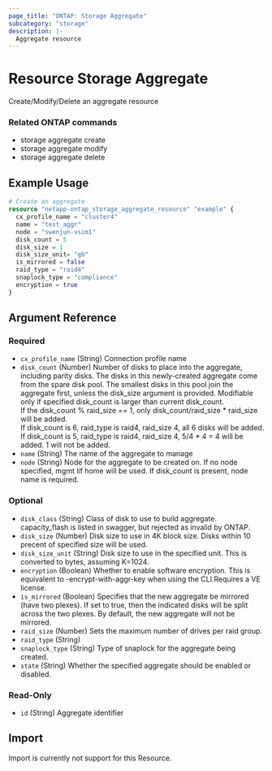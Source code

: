 ```yaml
---
page_title: "ONTAP: Storage Aggregate"
subcategory: "storage"
description: |-
  Aggregate resource
---
```


# Resource Storage Aggregate

Create/Modify/Delete an aggregate resource

### Related ONTAP commands
* storage aggregate create
* storage aggregate modify
* storage aggregate delete

## Example Usage

```terraform
# Create an aggregate
resource "netapp-ontap_storage_aggregate_resource" "example" {
  cx_profile_name = "cluster4"
  name = "test_aggr"
  node = "swenjun-vsim1"
  disk_count = 5
  disk_size = 1
  disk_size_unit= "gb"
  is_mirrored = false
  raid_type = "raid4"
  snaplock_type = "compliance"
  encryption = true
}
```

<!-- schema generated by tfplugindocs -->
## Argument Reference

### Required

- `cx_profile_name` (String) Connection profile name
- `disk_count` (Number) Number of disks to place into the aggregate, including parity disks.
				The disks in this newly-created aggregate come from the spare disk pool.
				The smallest disks in this pool join the aggregate first, unless the disk_size argument is provided.
				Modifiable only if specified disk_count is larger than current disk_count.<br>
				If the disk_count % raid_size == 1, only disk_count/raid_size * raid_size will be added.<br>
				If disk_count is 6, raid_type is raid4, raid_size 4, all 6 disks will be added.<br>
				If disk_count is 5, raid_type is raid4, raid_size 4, 5/4 * 4 = 4 will be added. 1 will not be added.
- `name` (String) The name of the aggregate to manage
- `node` (String) Node for the aggregate to be created on. If no node specified, mgmt lif home will be used. If disk_count is present, node name is required.

### Optional

- `disk_class` (String) Class of disk to use to build aggregate. capacity_flash is listed in swagger, but rejected as invalid by ONTAP.
- `disk_size` (Number) Disk size to use in 4K block size.  Disks within 10 precent of specified size will be used.
- `disk_size_unit` (String) Disk size to use in the specified unit. This is converted to bytes, assuming K=1024.
- `encryption` (Boolean) Whether to enable software encryption. This is equivalent to -encrypt-with-aggr-key when using the CLI.Requires a VE license.
- `is_mirrored` (Boolean) Specifies that the new aggregate be mirrored (have two plexes).
				If set to true, then the indicated disks will be split across the two plexes. By default, the new aggregate will not be mirrored.
- `raid_size` (Number) Sets the maximum number of drives per raid group.
- `raid_type` (String)
- `snaplock_type` (String) Type of snaplock for the aggregate being created.
- `state` (String) Whether the specified aggregate should be enabled or disabled.

### Read-Only

- `id` (String) Aggregate identifier

## Import
Import is currently not support for this Resource.
